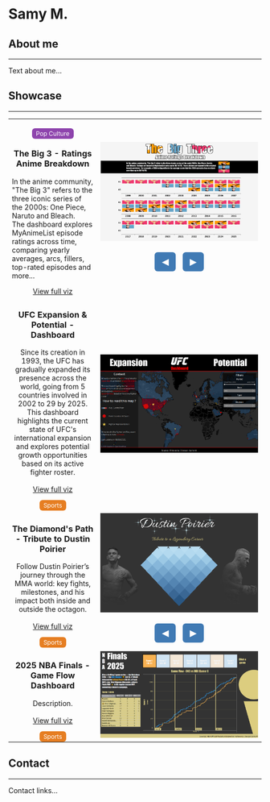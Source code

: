 # Samy M.

## About me

---

Text about me...

## Showcase

---

<table>
    <tr>
        <td style="vertical-align:middle; width:35%;">
            <br>
            <div style="text-align:center;">
                <span style="background-color:#8e44ad; color:white; padding:3px 8px; border-radius:6px; font-size:12px;">
                    Pop Culture
                </span>
            </div>
            <h3 style="text-align:center;">The Big 3 - Ratings Anime Breakdown</h3>
            <p>
                In the anime community, "The Big 3" refers to the three iconic series of the 2000s: One Piece, Naruto and Bleach.
                <br>
                The dashboard explores MyAnimeList episode ratings across time, comparing yearly averages, arcs, fillers, top-rated episodes and more...
                <br>
            </p>
            <div style="text-align:center;">
                <a href="https://public.tableau.com/app/profile/samy.m6642/viz/TheBig3-AnimeRatingsBreakdown/TheBig3" target="_blank">View full viz</a>
            </div>
        </td>
        <td width="65%">
            <div class="slider" style="margin:auto; text-align:center;">
                <img src="img/dataviz_4_1.png" class="slide" style="display:block; width:100%; height:auto;">
                <img src="img/dataviz_4_2.png" class="slide" style="display:none; width:100%; height:auto;">
                <br>
                <button class="prev slider-btn">◀</button>
                <button class="next slider-btn">▶</button>
            </div>
        </td>
    </tr>
    <tr>
        <td style="text-align:center; vertical-align:middle; width:35%;">
            <h3>UFC Expansion & Potential - Dashboard</h3>
            <p>
                Since its creation in 1993, the UFC has gradually expanded its presence across the world, going from 5 countries involved in 2002 to 29 by 2025.
                <br>
                This dashboard highlights the current state of UFC's international expansion and explores potential growth opportunities based on its active fighter roster.
                <br><br>
                <a href="https://public.tableau.com/app/profile/samy.m6642/viz/UFCExpansionPotential-Dashboard/UFCExpansionPotential" target="_blank">View full viz</a>
            </p>
            <span style="background-color:#e67e22; color:white; padding:3px 8px; border-radius:6px; font-size:12px;">
                Sports
            </span>
        </td>
        <td width="65%">
            <div style="margin:auto; text-align:center;">
                <img src="img/dataviz_3.png" style="display:block; width:100%; height:auto;">
            </div>
        </td>
    </tr>
    <tr>
        <td style="text-align:center; vertical-align:middle; width:35%;">
            <h3>The Diamond's Path - Tribute to Dustin Poirier</h3>
            <p>
                Follow Dustin Poirier’s journey through the MMA world: key fights, milestones, and his impact both inside and outside the octagon.
                <br><br>
                <a href="https://public.tableau.com/app/profile/samy.m6642/viz/TheDiamondsPath-TributetoDustinPoirier/TheDiamondsPath" target="_blank">View full viz</a>
            </p>
            <span style="background-color:#e67e22; color:white; padding:3px 8px; border-radius:6px; font-size:12px;">
                Sports
            </span>
        </td>
        <td width="65%">
            <div class="slider" style="margin:auto; text-align:center;">
                <img src="img/dataviz_2_1.PNG" class="slide" style="display:block; width:100%; height:auto;">
                <img src="img/dataviz_2_2.PNG" class="slide" style="display:none; width:100%; height:auto;">
                <img src="img/dataviz_2_3.PNG" class="slide" style="display:none; width:100%; height:auto;">
                <br>
                <button class="prev slider-btn">◀</button>
                <button class="next slider-btn">▶</button>
            </div>
        </td>
    </tr>
    <tr>
        <td style="text-align:center; vertical-align:middle; width:35%;">
            <h3>2025 NBA Finals - Game Flow Dashboard</h3>
            <p>
                Description.
                <br><br>
                <a href="" target="_blank">View full viz</a>
            </p>
            <span style="background-color:#e67e22; color:white; padding:3px 8px; border-radius:6px; font-size:12px;">
                Sports
            </span>
        </td>
        <td width="65%">
            <div style="margin:auto; text-align:center;">
                <img src="img/dataviz_1.png" style="display:block; width:100%; height:auto;">
            </div>
        </td>
    </tr>
</table>

## Contact

---

Contact links...

<script>
document.querySelectorAll('.slider').forEach(slider => {
  const slides = slider.querySelectorAll('.slide');
  const prev = slider.querySelector('.prev');
  const next = slider.querySelector('.next');
  let current = 0;

  const showSlide = (index) => {
    slides.forEach((s, i) => s.style.display = (i === index ? 'block' : 'none'));
  };

  next.addEventListener('click', () => {
    current = (current + 1) % slides.length;
    showSlide(current);
  });

  prev.addEventListener('click', () => {
    current = (current - 1 + slides.length) % slides.length;
    showSlide(current);
  });

  showSlide(current);
});
</script>


<style>
.slider-btn {
  background-color: #407ab4;
  color: white;
  border: none;
  border-radius: 6px;
  padding: 8px 14px;
  margin: 5px;
  cursor: pointer;
  font-size: 18px;
  transition: background-color 0.3s, transform 0.2s;
}

.slider-btn:hover {
  background-color: #2a6495;
  transform: scale(1.1);
}

.slider-btn:active {
  transform: scale(0.95);
}
</style>

